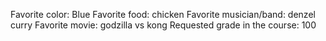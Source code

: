 Favorite color: Blue
Favorite food: chicken
Favorite musician/band: denzel curry
Favorite movie: godzilla vs kong
Requested grade in the course: 100
